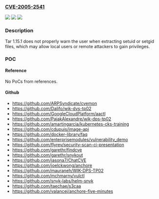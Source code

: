 ### [CVE-2005-2541](https://cve.mitre.org/cgi-bin/cvename.cgi?name=CVE-2005-2541)
![](https://img.shields.io/static/v1?label=Product&message=n%2Fa&color=blue)
![](https://img.shields.io/static/v1?label=Version&message=n%2Fa&color=blue)
![](https://img.shields.io/static/v1?label=Vulnerability&message=n%2Fa&color=brighgreen)

### Description

Tar 1.15.1 does not properly warn the user when extracting setuid or setgid files, which may allow local users or remote attackers to gain privileges.

### POC

#### Reference
No PoCs from references.

#### Github
- https://github.com/ARPSyndicate/cvemon
- https://github.com/Dalifo/wik-dvs-tp02
- https://github.com/GoogleCloudPlatform/aactl
- https://github.com/PajakAlexandre/wik-dps-tp02
- https://github.com/amartingarcia/kubernetes-cks-training
- https://github.com/cdupuis/image-api
- https://github.com/docker-library/faq
- https://github.com/enterprisemodules/vulnerability_demo
- https://github.com/flyrev/security-scan-ci-presentation
- https://github.com/garethr/findcve
- https://github.com/garethr/snykout
- https://github.com/jasona7/ChatCVE
- https://github.com/joelckwong/anchore
- https://github.com/mauraneh/WIK-DPS-TP02
- https://github.com/mchmarny/vulctl
- https://github.com/snyk-labs/helm-snyk
- https://github.com/taechae/s3caa
- https://github.com/valancej/anchore-five-minutes

